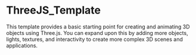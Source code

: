 # ThreeJS_Template

This template provides a basic starting point for creating and animating 3D objects using Three.js. You can expand upon this by adding more objects, lights, textures, and interactivity to create more complex 3D scenes and applications.
